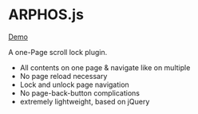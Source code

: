 # ARPHOS.js 
 [Demo](http://troxlerpascal.github.io)

A one-Page scroll lock plugin.

- All contents on one page & navigate like on multiple
- No page reload necessary
- Lock and unlock page navigation
- No page-back-button complications
- extremely lightweight, based on jQuery




